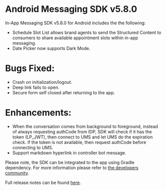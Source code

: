 # Android Messaging SDK v5.8.0

In-App Messaging SDK v5.8.0 for Android includes the the following:
- Schedule Slot List allows brand agents to send the Structured Content to consumers to share available appointment slots within in-app messaging.
- Date Picker now supports Dark Mode.

# Bugs Fixed:
- Crash on initialization/logout.
- Deep link fails to open.
- Secure form self closed after returning to the app.
# Enhancements:
- When the conversation comes from background to foreground, instead of always requesting authCode from IDP, SDK will check if it has the token (LP_JWT), then connect to UMS and let UMS do the expiration check. If the token is not available, then request authCode before connecting to UMS.
- Support markdown hyperlink in controller bot message.

Please note, the SDK can be integrated to the app using Gradle dependency. For more information please refer to [the developers community](https://developers.liveperson.com/android-quickstart.html).

Full release notes can be found [here](https://developers.liveperson.com/mobile-app-messaging-sdk-for-android-latest-release-notes.html).
